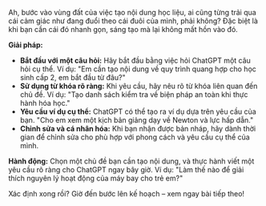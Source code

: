 Ah, bước vào vùng đất của việc tạo nội dung học liệu, ai cũng từng trải qua cái cảm giác như đang đuổi theo cái đuôi của mình, phải không? Đặc biệt là khi bạn cần cái đó nhanh gọn, sáng tạo mà lại không mất hồn vào đó. 

**Giải pháp:**
- **Bắt đầu với một câu hỏi:** Hãy bắt đầu bằng việc hỏi ChatGPT một câu hỏi cụ thể. Ví dụ: "Em cần tạo nội dung về quy trình quang hợp cho học sinh cấp 2, em bắt đầu từ đâu?"
- **Sử dụng từ khóa rõ ràng:** Khi yêu cầu, hãy nêu rõ từ khóa liên quan đến chủ đề. Ví dụ: "Tạo danh sách kiểm tra về biện pháp an toàn khi thực hành hóa học."
- **Yêu cầu ví dụ cụ thể:** ChatGPT có thể tạo ra ví dụ dựa trên yêu cầu của bạn. "Cho em xem một kịch bản giảng dạy về Newton và lực hấp dẫn."
- **Chỉnh sửa và cá nhân hóa:** Khi bạn nhận được bản nháp, hãy dành thời gian để chỉnh sửa cho phù hợp với phong cách và yêu cầu cụ thể của mình.

**Hành động:**
Chọn một chủ đề bạn cần tạo nội dung, và thực hành viết một yêu cầu rõ ràng cho ChatGPT ngay bây giờ. Ví dụ: "Làm thế nào để giải thích nguyên lý hoạt động của máy bay cho trẻ em?"

Xác định xong rồi? Giờ đến bước lên kế hoạch – xem ngay bài tiếp theo!